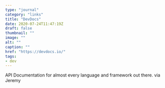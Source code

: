 ```yaml
---
type: "journal"
category: "links"
title: "DevDocs"
date: 2020-07-24T11:47:19Z
draft: false
thumbnail: ""
image: ""
alt: ""
caption: ""
href: "https://devdocs.io/"
tags:
- dev
---
```


API Documentation for almost every language and framework out there. via Jeremy
